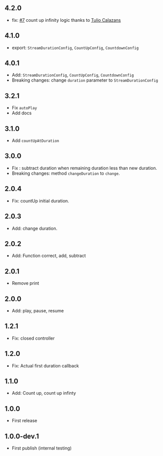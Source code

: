 ## 4.2.0
* fix: [#7](https://github.com/farhanfadila1717/stream_duration/pull/7) count up infinity logic thanks to [Tulio Calazans](https://github.com/tulioccalazans)

## 4.1.0
* export: `StreamDurationConfig`, `CountUpConfig`, `CountdownConfig`

## 4.0.1
* Add: `StreamDurationConfig`, `CountUpConfig`, `CountdownConfig`
* Breaking changes: change `duration` parameter to `StreamDurationConfig`

## 3.2.1
* Fix `autoPlay`
* Add docs

## 3.1.0
* Add `countUpAtDuration`

## 3.0.0
* Fix : subtract duration when remaining duration less than new duration.
* Breaking changes: method `changeDuration` to `change`.

## 2.0.4
* Fix: countUp initial duration.

## 2.0.3
* Add: change duration.

## 2.0.2
* Add: Function correct, add, subtract

## 2.0.1
* Remove print

## 2.0.0
* Add: play, pause, resume

## 1.2.1
* Fix: closed controller

## 1.2.0
* Fix: Actual first duration callback

## 1.1.0
* Add: Count up, count up infinty

## 1.0.0
* First release

## 1.0.0-dev.1
* First publish (internal testing)